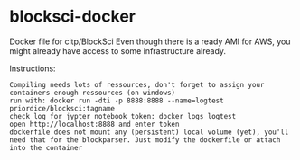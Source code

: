 # blocksci-docker
Docker file for citp/BlockSci
Even though there is a ready AMI for AWS, you might already have access to some infrastructure already. 

Instructions:

    Compiling needs lots of ressources, don't forget to assign your containers enough ressources (on windows)
    run with: docker run -dti -p 8888:8888 --name=logtest priordice/blocksci:tagname
    check log for jypter notebook token: docker logs logtest
    open http://localhost:8888 and enter token
    dockerfile does not mount any (persistent) local volume (yet), you'll need that for the blockparser. Just modify the dockerfile or attach into the container



